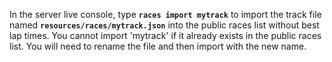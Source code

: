 In the server live console, type **`races import mytrack`** to import the track file named **`resources/races/mytrack.json`** into the public races list without best lap times.  You cannot import 'mytrack' if it already exists in the public races list.  You will need to rename the file and then import with the new name.
